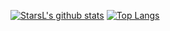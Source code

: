 [![StarsL's github stats](https://github-readme-stats.vercel.app/api?username=starsliao&show_icons=true&count_private=true&&hide=prs)](https://starsl.cn)
[![Top Langs](https://github-readme-stats.vercel.app/api/top-langs/?username=starsliao&layout=compact)](https://starsl.cn)
